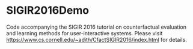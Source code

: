 # SIGIR2016Demo
Code accompanying the SIGIR 2016 tutorial on counterfactual evaluation and learning methods for user-interactive systems.
Please visit https://www.cs.cornell.edu/~adith/CfactSIGIR2016/index.html for details.
